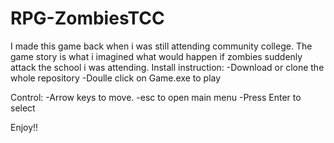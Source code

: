 # RPG-ZombiesTCC
I made this game back when i was still attending community college. The game story is what i  imagined what would happen if zombies suddenly attack the school i was attending.
Install instruction: 
  -Download or clone the whole repository
  -Doulle click on Game.exe to play
  
Control:
  -Arrow keys to move.
  -esc to open main menu
  -Press Enter to select
  
  Enjoy!!
